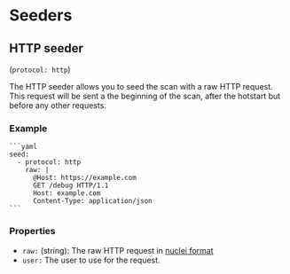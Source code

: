 # Seeders
## HTTP seeder
(`protocol: http`)


The HTTP seeder allows you to seed the scan with a raw HTTP request.
This request will be sent a the beginning of the scan, after the hotstart but before any other requests.

### Example

    ```yaml
    seed:
      - protocol: http
        raw: |
          @Host: https://example.com
          GET /debug HTTP/1.1
          Host: example.com
          Content-Type: application/json
    ```
          

### Properties

- `raw:` (string): The raw HTTP request in [nuclei format](https://docs.projectdiscovery.io/templates/protocols/http/raw-http)
- `user:` The user to use for the request.


